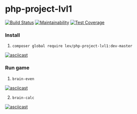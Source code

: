# php-project-lvl1

[![Build Status](https://travis-ci.org/lev0607/php-project-lvl1.svg?branch=master)](https://travis-ci.org/lev0607/php-project-lvl1)
[![Maintainability](https://api.codeclimate.com/v1/badges/a99a88d28ad37a79dbf6/maintainability)](https://codeclimate.com/github/codeclimate/codeclimate/maintainability)
[![Test Coverage](https://api.codeclimate.com/v1/badges/a99a88d28ad37a79dbf6/test_coverage)](https://codeclimate.com/github/codeclimate/codeclimate/test_coverage)

### Install

1. `composer global require lev/php-project-lvl1:dev-master`

[![asciicast](https://asciinema.org/a/fw7afV21ceoMcOghU7uFLszCq.svg)](https://asciinema.org/a/fw7afV21ceoMcOghU7uFLszCq)

### Run game

1. `brain-even`

[![asciicast](https://asciinema.org/a/N87WNLC6SxovldGHAzQavSB5q.svg)](https://asciinema.org/a/N87WNLC6SxovldGHAzQavSB5q)

2. `brain-calc`

[![asciicast](https://asciinema.org/a/wM30WkVZTJmp1swSTcfSikmkU.svg)](https://asciinema.org/a/wM30WkVZTJmp1swSTcfSikmkU)